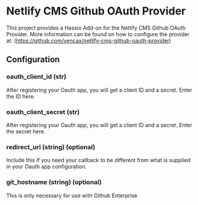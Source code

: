 # Netlify CMS Github OAuth Provider

This project provides a Hassio Add-on for the Netlify CMS Github OAuth Provider. More information can be found on how to configure the  provider at: (https://github.com/vencax/netlify-cms-github-oauth-provider)



## Configuration
### oauth_client_id (str)

After registering your Oauth app, you will get a client ID and a secret.  Enter the ID here.

### oauth_client_secret (str)

After registering your Oauth app, you will get a client ID and a secret.  Enter the secret here.

### redirect_url (string) (optional)

Include this if you need your callback to be different from what is supplied in your Oauth app configuration.

### git_hostname (string) (optional)

This is only necessary for use with Github Enterprise
